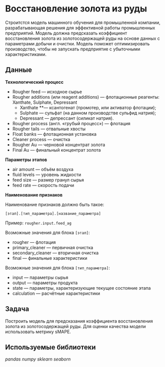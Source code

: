 
# Восстановление золота из руды

Строитстся модель машинного обучения для промышленной компании, разрабатывающая решения для эффективной работы промышленных предприятий. Модель должна предсказать коэффициент восстановления золота из золотосодержащей руды на основе данных с параметрами добычи и очистки. Модель поможет оптимизировать производство, чтобы не запускать предприятие с убыточными характеристиками.

## Данные

**Технологический процесс**
- Rougher feed — исходное сырье
- Rougher additions (или reagent additions) — флотационные реагенты: Xanthate, Sulphate, Depressant  
  * Xanthate **— ксантогенат (промотер, или активатор флотации);
  * Sulphate — сульфат (на данном производстве сульфид натрия);
  * Depressant — депрессант (силикат натрия).
- Rougher process (англ. «грубый процесс») — флотация
- Rougher tails — отвальные хвосты
- Float banks — флотационная установка
- Cleaner process — очистка
- Rougher Au — черновой концентрат золота
- Final Au — финальный концентрат золота

**Параметры этапов**
- air amount — объём воздуха
- fluid levels — уровень жидкости
- feed size — размер гранул сырья
- feed rate — скорость подачи


**Наименование признаков**

Наименование признаков должно быть такое:

`[этап].[тип_параметра].[название_параметра]`

Пример: `rougher.input.feed_ag`

Возможные значения для блока `[этап]`:
- rougher — флотация
- primary_cleaner — первичная очистка
- secondary_cleaner — вторичная очистка
- final — финальные характеристики

Возможные значения для блока `[тип_параметра]`:
- input — параметры сырья
- output — параметры продукта
- state — параметры, характеризующие текущее состояние этапа
- calculation — расчётные характеристики

## Задача

Построить модель для предсказания коэффициента восстановления золота из золотосодержащей руды. Для оценки качества модели использовать метрику sMAPE.

## Используемые библиотеки
*pandas* *numpy* *sklearn* *seaborn*
